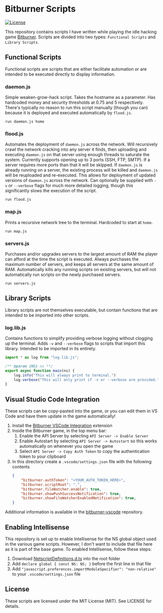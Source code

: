 # Bitburner Scripts
[![License](https://img.shields.io/github/license/Drakmyth/BitburnerScripts)](https://github.com/Drakmyth/BitburnerScripts/blob/master/LICENSE.md)

This repository contains scripts I have written while playing the idle hacking game [Bitburner](https://store.steampowered.com/app/1812820/Bitburner/). Scripts are divided into two types: `Functional Scripts` and `Library Scripts`.

## Functional Scripts
Functional scripts are scripts that are either facilitate automation or are intended to be executed directly to display information.

### daemon.js
Simple weaken-grow-hack script. Takes the hostname as a parameter. Has hardcoded money and security thresholds at 0.75 and 5 respectively. There's typically no reason to run this script manually (though you can) because it is deployed and executed automatically by `flood.js`.

```
run daemon.js home
```

### flood.js
Automates the deployment of `daemon.js` across the network. Will recursively crawl the network cracking into any server it finds, then uploading and executing `daemon.js` on that server using enough threads to saturate the system. Currently supports opening up to 3 ports (SSH, FTP, SMTP). If a server requires more ports than that it will be skipped. If `daemon.js` is already running on a server, the existing process will be killed and `daemon.js` will be reuploaded and re-executed. This allows for deployment of updated versions of `daemon.js` across the network. Can optionally be supplied with `-v` or `--verbose` flags for much more detailed logging, though this significantly slows the execution of the script.

```
run flood.js
```

### map.js
Prints a recursive network tree to the terminal. Hardcoded to start at `home`.

```
run map.js
```

### servers.js
Purchases and/or upgrades servers to the largest amount of RAM the player can afford at the time the script is executed. Always purchases the maximum number of servers, and keeps all servers at the same amount of RAM. Automatically kills any running scripts on existing servers, but will not automatically run scripts on the newly purchased servers.

```
run servers.js
```

## Library Scripts
Library scripts are not themselves executable, but contain functions that are intended to be imported into other scripts.

### log.lib.js
Contains functions to simplify providing verbose logging without clogging up the terminal. Adds `-v` and `--verbose` flags to scripts that import this library. Intended to be imported in its entirety.

```js
import * as log from "log.lib.js";

/** @param {NS} ns **/
export async function main(ns) {
    log.info("This will always print to terminal.")
    log.verbose("This will only print if -v or --verbose are provided.")
}
```

## Visual Studio Code Integration
These scripts can be copy-pasted into the game, or you can edit them in VS Code and have them update in the game automatically!

1. Install the [Bitburner VSCode Integration](https://marketplace.visualstudio.com/items?itemName=bitburner.bitburner-vscode-integration) extension
1. Inside the Bitburner game, in the top menu bar:
    1. Enable the API Server by selecting `API Server -> Enable Server`
    1. Enable Autostart by selecting `API Server -> Autostart` so this works automatically on whenever you open the game
    1. Select `API Server -> Copy Auth Token` to copy the authentication token to your clipboard
1. In this directory create a `.vscode/settings.json` file with the following contents
    ```json
    {
        "bitburner.authToken": "<YOUR_AUTH_TOKEN_HERE>",
        "bitburner.scriptRoot": ".",
        "bitburner.fileWatcher.enable": true,
        "bitburner.showPushSuccessNotification": true,
        "bitburner.showFileWatcherEnabledNotification": true,
    }
    ```

Additional information is available in the [bitburner-vscode](https://github.com/bitburner-official/bitburner-vscode) repository.

## Enabling Intellisense
This repository is set up to enable Intellisense for the NS global object used in the various game scripts. However, I don't want to include that file here as it is part of the base game. To enabled Intellisense, follow these steps:

1. Download [NetscriptDefinitions.d.ts](https://github.com/danielyxie/bitburner/blob/dev/src/ScriptEditor/NetscriptDefinitions.d.ts) into the root folder
1. Add `declare global { const NS: NS; }` before the first line in that file
1. Add `"javascript.preferences.importModuleSpecifier": "non-relative"` to your `.vscode/settings.json` file

## License

These scripts are licensed under the MIT License (MIT). See LICENSE for details.
